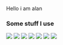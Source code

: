 Hello i am alan

### Some stuff I use
![](https://img.shields.io/badge/Arch-gray?style=flat&logo=Arch%20Linux&label=OS&color=9779d4)
![](https://img.shields.io/badge/Windows-gray?style=flat&logo=Windows&label=OS&color=9779d4)
![](https://img.shields.io/badge/Py-gray?style=flat&logo=python&label=Lang&color=9779d4)
![](https://img.shields.io/badge/C-gray?style=flat&logo=C&label=Lang&color=9779d4)
![](https://img.shields.io/badge/C++-gray?style=flat&logo=Cplusplus&label=Lang&color=9779d4)
![](https://img.shields.io/badge/VS-gray?style=flat&logo=visualstudio&label=Editor&color=9779d4)
![](https://img.shields.io/badge/VSC-gray?style=flat&logo=visualstudiocode&label=Editor&color=9779d4)
